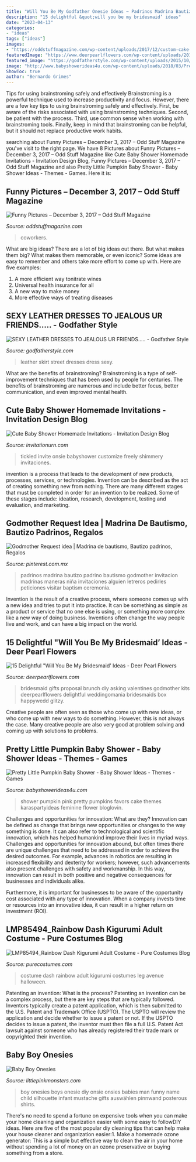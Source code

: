 ```yaml
---
title: "Will You Be My Godfather Onesie Ideas ~ Padrinos Madrina Bautizo Padrino Bautismo Godmother Invitacion Madrinas Maneras Niña Invitaciones Alguien Letreros Pedirles Peticiones Visitar Baptism Ceremonia"
description: "15 delightful &quot;will you be my bridesmaid’ ideas"
date: "2023-04-13"
categories:
- "ideas"
tags: ["ideas"]
images:
- "https://oddstuffmagazine.com/wp-content/uploads/2017/12/custom-cake-650x512.jpg"
featuredImage: "https://www.deerpearlflowers.com/wp-content/uploads/2016/08/Will-you-be-my-Bridesmaid-Ideas-10.jpg"
featured_image: "https://godfatherstyle.com/wp-content/uploads/2015/10/street-style-fashion-blog-leather-skirt..jpg"
image: "http://www.babyshowerideas4u.com/wp-content/uploads/2018/03/Pretty-Little-Pumpkin-Baby-Shower-Mini-Pumpkins.jpg"
ShowToc: true
author: "Bernardo Grimes"
---
```



Tips for using brainstroming safely and effectively
Brainstroming is a powerful technique used to increase productivity and focus. However, there are a few key tips to using brainstroming safely and effectively. First, be aware of the risks associated with using brainstroming techniques. Second, be patient with the process. Third, use common sense when working with brainstroming tools. Finally, keep in mind that brainstroming can be helpful, but it should not replace productive work habits.

	

		
searching about Funny Pictures – December 3, 2017 – Odd Stuff Magazine you've visit to the right page. We have 8 Pictures about Funny Pictures – December 3, 2017 – Odd Stuff Magazine like Cute Baby Shower Homemade Invitations - Invitation Design Blog, Funny Pictures – December 3, 2017 – Odd Stuff Magazine and also Pretty Little Pumpkin Baby Shower - Baby Shower Ideas - Themes - Games. Here it is:
		
    
## Funny Pictures – December 3, 2017 – Odd Stuff Magazine

<img loading=lazy src="https://oddstuffmagazine.com/wp-content/uploads/2017/12/custom-cake-650x512.jpg" onerror="this.onerror=null;this.src='https://tse1.mm.bing.net/th?id=OIP.N9OfDim7BKu7YKqVawMZlgHaF1&amp;pid=15.1';" alt="Funny Pictures – December 3, 2017 – Odd Stuff Magazine">

_Source: oddstuffmagazine.com_

>coworkers. 

	

What are big ideas?
There are a lot of big ideas out there. But what makes them big? What makes them memorable, or even iconic? Some ideas are easy to remember and others take more effort to come up with. Here are five examples: 
1. A more efficient way tonitrate wines
2. Universal health insurance for all
3. A new way to make money
4. More effective ways of treating diseases

    
## SEXY LEATHER DRESSES TO JEALOUS UR FRIENDS..... - Godfather Style

<img loading=lazy src="https://godfatherstyle.com/wp-content/uploads/2015/10/street-style-fashion-blog-leather-skirt..jpg" onerror="this.onerror=null;this.src='https://tse1.mm.bing.net/th?id=OIP.hrrxPAfulL7a3DmmCbnD5QHaLH&amp;pid=15.1';" alt="SEXY LEATHER DRESSES TO JEALOUS UR FRIENDS..... - Godfather Style">

_Source: godfatherstyle.com_

>leather skirt street dresses dress sexy. 

	

What are the benefits of brainstroming?
Brainstroming is a type of self-improvement techniques that has been used by people for centuries. The benefits of brainstroming are numerous and include better focus, better communication, and even improved mental health.

    
## Cute Baby Shower Homemade Invitations - Invitation Design Blog

<img loading=lazy src="https://www.invitationurn.com/wp-content/uploads/2016/08/cute_baby_shower_invitations_homemade.jpg" onerror="this.onerror=null;this.src='https://tse4.mm.bing.net/th?id=OIP.a4zJnJYHioks5GmRQ0MPvQHaJ4&amp;pid=15.1';" alt="Cute Baby Shower Homemade Invitations - Invitation Design Blog">

_Source: invitationurn.com_

>tickled invite onsie babyshower customize freely shimmery invitaciones. 

	

invention is a process that leads to the development of new products, processes, services, or technologies. Invention can be described as the act of creating something new from nothing. There are many different stages that must be completed in order for an invention to be realized. Some of these stages include: ideation, research, development, testing and evaluation, and marketing.

    
## Godmother Request Idea | Madrina De Bautismo, Bautizo Padrinos, Regalos

<img loading=lazy src="https://i.pinimg.com/736x/9d/06/af/9d06af6ddf52365e23947d86b7a296f2--godmother-request-ideas-bautizo.jpg" onerror="this.onerror=null;this.src='https://tse2.mm.bing.net/th?id=OIP.7pZRjTkIvFcSTW9jAZZuXgHaEy&amp;pid=15.1';" alt="Godmother Request idea | Madrina de bautismo, Bautizo padrinos, Regalos">

_Source: pinterest.com.mx_

>padrinos madrina bautizo padrino bautismo godmother invitacion madrinas maneras niña invitaciones alguien letreros pedirles peticiones visitar baptism ceremonia. 

	

Invention is the result of a creative process, where someone comes up with a new idea and tries to put it into practice. It can be something as simple as a product or service that no one else is using, or something more complex like a new way of doing business. Inventions often change the way people live and work, and can have a big impact on the world.

    
## 15 Delightful &quot;Will You Be My Bridesmaid’ Ideas - Deer Pearl Flowers

<img loading=lazy src="https://www.deerpearlflowers.com/wp-content/uploads/2016/08/Will-you-be-my-Bridesmaid-Ideas-10.jpg" onerror="this.onerror=null;this.src='https://tse4.mm.bing.net/th?id=OIP.S1AP027Wcd9_1Bi1aHyhXAHaLH&amp;pid=15.1';" alt="15 Delightful &quot;Will You Be My Bridesmaid’ Ideas - Deer Pearl Flowers">

_Source: deerpearlflowers.com_

>bridesmaid gifts proposal brunch diy asking valentines godmother kits deerpearlflowers delightful weddingomania bridesmaids box happywedd glitzy. 

	

Creative people are often seen as those who come up with new ideas, or who come up with new ways to do something. However, this is not always the case. Many creative people are also very good at problem solving and coming up with solutions to problems.

    
## Pretty Little Pumpkin Baby Shower - Baby Shower Ideas - Themes - Games

<img loading=lazy src="http://www.babyshowerideas4u.com/wp-content/uploads/2018/03/Pretty-Little-Pumpkin-Baby-Shower-Mini-Pumpkins.jpg" onerror="this.onerror=null;this.src='https://tse4.mm.bing.net/th?id=OIP.e-PMDgFD_slLe4NRtMLTSgHaLG&amp;pid=15.1';" alt="Pretty Little Pumpkin Baby Shower - Baby Shower Ideas - Themes - Games">

_Source: babyshowerideas4u.com_

>shower pumpkin pink pretty pumpkins favors cake themes karaspartyideas feminine flower bloglovin. 

	

Challenges and opportunities for innovation: What are they?
Innovation can be defined as change that brings new opportunities or changes to the way something is done. It can also refer to technological and scientific innovation, which has helped humankind improve their lives in myriad ways. 
Challenges and opportunities for innovation abound, but often times there are unique challenges that need to be addressed in order to achieve the desired outcomes. For example, advances in robotics are resulting in increased flexibility and dexterity for workers; however, such advancements also present challenges with safety and workmanship. In this way, innovation can result in both positive and negative consequences for businesses and individuals alike. 

Furthermore, it is important for businesses to be aware of the opportunity cost associated with any type of innovation. When a company invests time or resources into an innovative idea, it can result in a higher return on investment (ROI).

    
## LMP85494_Rainbow Dash Kigurumi Adult Costume - Pure Costumes Blog

<img loading=lazy src="https://www.purecostumes.com/blog/wp-content/uploads/2015/08/LMP85494_Rainbow-Dash-Kigurumi-Adult-Costume.jpg" onerror="this.onerror=null;this.src='https://tse2.mm.bing.net/th?id=OIP.Bi6DqLrCX9zs3BrOP--_pQAAAA&amp;pid=15.1';" alt="LMP85494_Rainbow Dash Kigurumi Adult Costume - Pure Costumes Blog">

_Source: purecostumes.com_

>costume dash rainbow adult kigurumi costumes leg avenue halloween. 

	

Patenting an invention: What is the process?
Patenting an invention can be a complex process, but there are key steps that are typically followed. Inventors typically create a patent application, which is then submitted to the U.S. Patent and Trademark Office (USPTO). The USPTO will review the application and decide whether to issue a patent or not. If the USPTO decides to issue a patent, the inventor must then file a full U.S. Patent Act lawsuit against someone who has already registered their trade mark or copyrighted their invention.

    
## Baby Boy Onesies

<img loading=lazy src="http://www.littlepinkmonsters.com/wp-content/uploads/2012/06/IMG_5116.jpg" onerror="this.onerror=null;this.src='https://tse4.mm.bing.net/th?id=OIP.sEwPOYJOMe7jJICIXow0AwHaLG&amp;pid=15.1';" alt="Baby Boy Onesies">

_Source: littlepinkmonsters.com_

>boy onesies boys onesie diy onsie onsies babies man funny name child silhouette infant mustache gifts auswählen pinnwand posterous shirts. 

	

There's no need to spend a fortune on expensive tools when you can make your home cleaning and organization easier with some easy to followDIY ideas. Here are five of the most popular diy cleaning tips that can help make your house cleaner and organization easier:1. Make a homemade ozone generator: This is a simple but effective way to clean the air in your home without spending a lot of money on an ozone preservative or buying something from a store.

